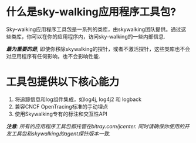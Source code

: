 # 什么是sky-walking应用程序工具包?
Sky-walking应用程序工具包是一系列的类库，由skywalking团队提供。通过这些类库，你可以在你的应用程序内，访问sky-walking的一些内部信息.

_**最为重要的是**_, 即使你移除skywalking的探针，或者不激活探针，这些类库也不会对应用程序有任何影响，也不会影响性能.

# 工具包提供以下核心能力
1. 将追踪信息和log组件集成，如log4j, log4j2 和 logback
1. 兼容CNCF OpenTracing标准的手动埋点
1. 使用Skywalking专有的标注和交互性API

_**注意**: 所有的应用程序工具包都托管在bitray.com/jcenter. 同时请确保你使用的开发工具包和skywalking的agent探针版本一致._